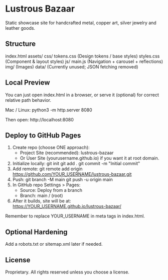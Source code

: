 Lustrous Bazaar
================

Static showcase site for handcrafted metal, copper art, silver jewelry and leather goods.

Structure
---------
index.html
assets/
  css/
    tokens.css (Design tokens / base styles)
    styles.css (Component & layout styles)
    js/
      main.js (Navigation + carousel + reflections)
      img/ (Images)
data/ (Currently unused; JSON fetching removed)

Local Preview
-------------
You can just open index.html in a browser, or serve it (optional) for correct relative path behavior.

Mac / Linux:
python3 -m http.server 8080

Then open: http://localhost:8080

Deploy to GitHub Pages
----------------------
1. Create repo (choose ONE approach):
   - Project Site (recommended): lustrous-bazaar
   - Or User Site (yourusername.github.io) if you want it at root domain.
2. Initialize locally:
   git init
   git add .
   git commit -m "Initial commit"
3. Add remote:
   git remote add origin https://github.com/YOUR_USERNAME/lustrous-bazaar.git
4. Push:
   git branch -M main
   git push -u origin main
5. In GitHub repo Settings > Pages:
   - Source: Deploy from a branch
   - Branch: main / (root)
6. After it builds, site will be at:
   https://YOUR_USERNAME.github.io/lustrous-bazaar/

Remember to replace YOUR_USERNAME in meta tags in index.html.

Optional Hardening
------------------
Add a robots.txt or sitemap.xml later if needed.

License
-------
Proprietary. All rights reserved unless you choose a license.